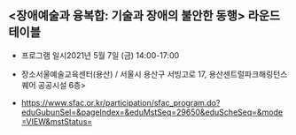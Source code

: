 ## <장애예술과 융복합: 기술과 장애의 불안한 동행> 라운드테이블

* 프로그램 일시2021년 5월 7일 (금) 14:00-17:00
* 장소서울예술교육센터(용산) / 서울시 용산구 서빙고로 17, 용산센트럴파크해링턴스퀘어 공공시설 6층>

* https://www.sfac.or.kr/participation/sfac_program.do?eduGubunSel=&pageIndex=&eduMstSeq=29650&eduScheSeq=&mode=VIEW&mstStatus=


